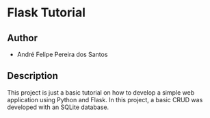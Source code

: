 # Flask Tutorial

## Author

- André Felipe Pereira dos Santos

## Description

This project is just a basic tutorial on how to develop a simple web application using Python and Flask. In this project,
a basic CRUD was developed with an SQLite database.

